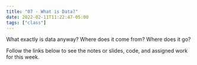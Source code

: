```yaml
---
title: "07 - What is Data?"
date: 2022-02-11T11:22:47-05:00
tags: ["class"]
---
```



What exactly is data anyway? Where does it come from? Where does it go?

Follow the links below to see the notes or slides, code, and assigned work for this week.


